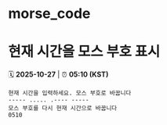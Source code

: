 # morse_code
# 현재 시간을 모스 부호 표시
<!-- MORSE_TIME_START -->
🗓️ **2025-10-27** | ⏰ **05:10 (KST)**

```
현재 시간을 입력하세요. 모스 부호로 바꿉니다
----- ..... .---- -----
모스 부호를 다시 현재 시간으로 바꿉니다
0510
```
<!-- MORSE_TIME_END -->
